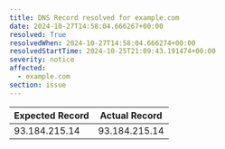 ```yaml
---
title: DNS Record resolved for example.com
date: 2024-10-27T14:58:04.666267+00:00
resolved: True
resolvedWhen: 2024-10-27T14:58:04.666274+00:00
resolvedStartTime: 2024-10-25T21:09:43.191474+00:00
severity: notice
affected:
  - example.com
section: issue
---
```


| Expected Record  | Actual Record  |
|------------------|----------------|
| 93.184.215.14 | 93.184.215.14 |
